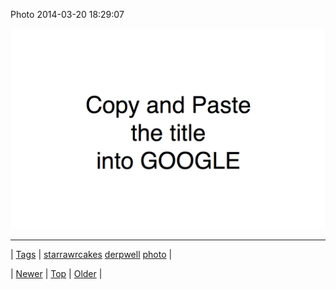 <!--
title: Photo 2014-03-20 18
date: 2020-06-28T15:27:00.271Z
tags: starrawrcakes, derpwell, photo
-->


Photo 2014-03-20 18:29:07

![](80181264673-0.png)

<!--BOTTOM-POST-NAVIGATION-->
---

| [Tags](tags.md) | [starrawrcakes](tag-starrawrcakes.md) [derpwell](tag-derpwell.md) [photo](tag-photo.md) |

| [Newer](80166506513.md) | [Top](index.md) | [Older](80197673677.md) |
